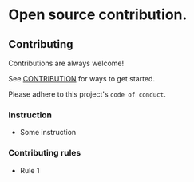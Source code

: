 # Open source contribution.

## Contributing

Contributions are always welcome!

See [CONTRIBUTION](CONTRIBUTION.md) for ways to get started.

Please adhere to this project's `code of conduct`.

### Instruction

- Some instruction

### Contributing rules

- Rule 1

